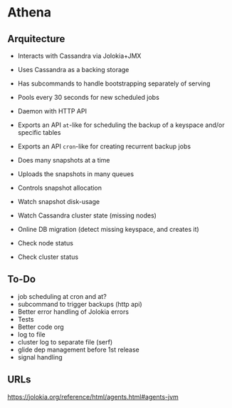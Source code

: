 # Athena

## Arquitecture

* Interacts with Cassandra via Jolokia+JMX
* Uses Cassandra as a backing storage
* Has subcommands to handle bootstrapping separately of serving
* Pools every 30 seconds for new scheduled jobs

* Daemon with HTTP API
* Exports an API `at`-like for scheduling the backup of a keyspace and/or specific tables
* Exports an API `cron`-like for creating recurrent backup jobs
* Does many snapshots at a time
* Uploads the snapshots in many queues
* Controls snapshot allocation
* Watch snapshot disk-usage
* Watch Cassandra cluster state (missing nodes)
* Online DB migration (detect missing keyspace, and creates it)
* Check node status
* Check cluster status


## To-Do

* job scheduling at cron and at?
* subcommand to trigger backups (http api)
* Better error handling of Jolokia errors
* Tests
* Better code org
* log to file
* cluster log to separate file (serf)
* glide dep management before 1st release
* signal handling


## URLs

https://jolokia.org/reference/html/agents.html#agents-jvm